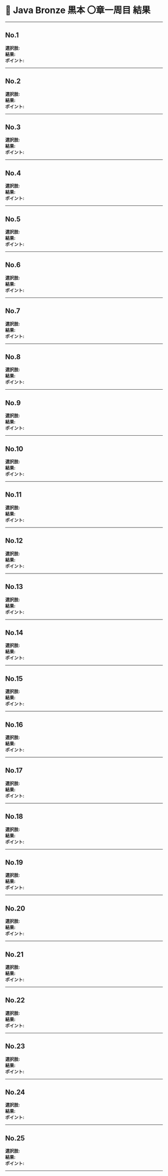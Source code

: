 # 🧩 Java Bronze 黒本 〇章一周目 結果

---

## No.1
**選択肢:**  
**結果:**   
**ポイント:**  

---

## No.2
**選択肢:**   
**結果:**   
**ポイント:**

---

## No.3
**選択肢:**   
**結果:**   
**ポイント:**

---

## No.4
**選択肢:**   
**結果:**   
**ポイント:**

---

## No.5
**選択肢:**   
**結果:**   
**ポイント:**

---

## No.6
**選択肢:**   
**結果:**   
**ポイント:**

---

## No.7
**選択肢:**   
**結果:**   
**ポイント:**

---

## No.8
**選択肢:**    
**結果:**   
**ポイント:**  

---

## No.9
**選択肢:**   
**結果:**   
**ポイント:**

---

## No.10
**選択肢:**   
**結果:**   
**ポイント:**

---

## No.11
**選択肢:**   
**結果:**   
**ポイント:**

---

## No.12
**選択肢:**   
**結果:**   
**ポイント:**

---

## No.13
**選択肢:**   
**結果:**   
**ポイント:**

---

## No.14
**選択肢:**   
**結果:**   
**ポイント:**

---

## No.15
**選択肢:**   
**結果:**   
**ポイント:**

---

## No.16
**選択肢:**   
**結果:**   
**ポイント:**

---

## No.17
**選択肢:**   
**結果:**   
**ポイント:**

---

## No.18
**選択肢:**   
**結果:**   
**ポイント:**

---

## No.19
**選択肢:**    
**結果:**   
**ポイント:**  

---

## No.20
**選択肢:**   
**結果:**   
**ポイント:**

---

## No.21
**選択肢:**   
**結果:**   
**ポイント:**

---

## No.22
**選択肢:**   
**結果:**   
**ポイント:**

---

## No.23
**選択肢:**   
**結果:**   
**ポイント:**

---

## No.24
**選択肢:**   
**結果:**   
**ポイント:**

---

## No.25
**選択肢:**   
**結果:**   
**ポイント:**

---